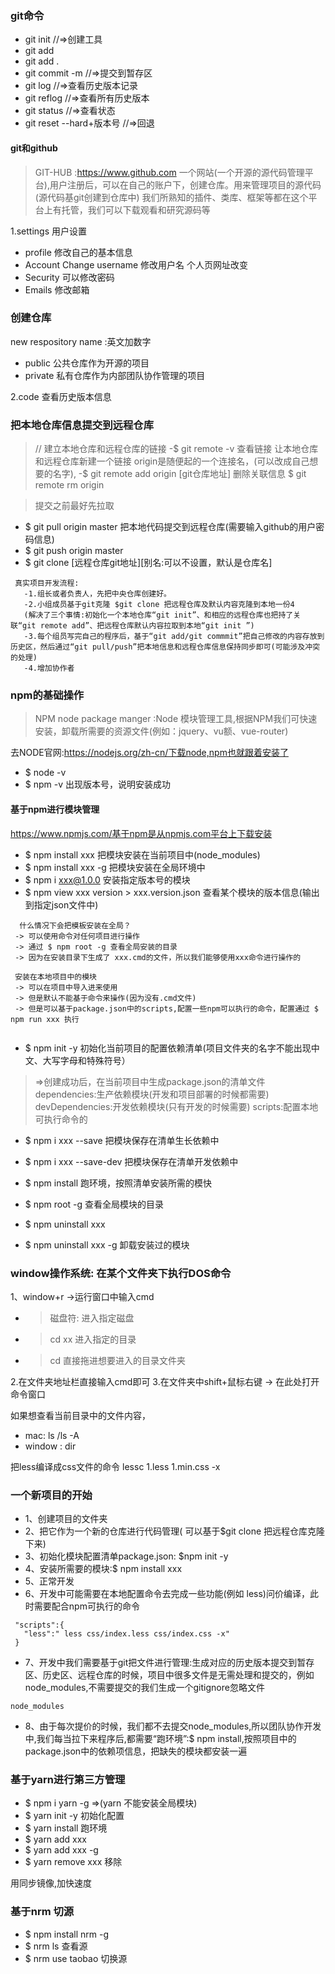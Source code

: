 ### git命令
- git init     //=>创建工具
- git add
- git add .
- git commit -m      //=>提交到暂存区
- git log        //=>查看历史版本记录
- git reflog     //=>查看所有历史版本
- git status     //=>查看状态
- git reset --hard+版本号      //=>回退


#### git和github
> GIT-HUB :https://www.github.com
一个网站(一个开源的源代码管理平台),用户注册后，可以在自己的账户下，创建仓库。用来管理项目的源代码(源代码基git创建到仓库中)
我们所熟知的插件、类库、框架等都在这个平台上有托管，我们可以下载观看和研究源码等

1.settings 用户设置
- profile 修改自己的基本信息
- Account Change username  修改用户名 个人页网址改变
- Security 可以修改密码
- Emails 修改邮箱

### 创建仓库
new respository 
name :英文加数字
- public 公共仓库作为开源的项目
- private 私有仓库作为内部团队协作管理的项目

2.code 查看历史版本信息


### 把本地仓库信息提交到远程仓库
> // 建立本地仓库和远程仓库的链接
 -$ git remote -v 查看链接
 让本地仓库和远程仓库新建一个链接 origin是随便起的一个连接名，(可以改成自己想要的名字),
 -$ git remote add origin [git仓库地址]
 删除关联信息
 $ git remote rm origin 

> 提交之前最好先拉取
 - $ git pull origin master
 把本地代码提交到远程仓库(需要输入github的用户密码信息)
 - $ git push origin master
 - $ git clone [远程仓库git地址][别名:可以不设置，默认是仓库名]

 ```
  真实项目开发流程:
    -1.组长或者负责人，先把中央仓库创建好。
    -2.小组成员基于git克隆 $git clone 把远程仓库及默认内容克隆到本地一份4
    (解决了三个事情:初始化一个本地仓库“git init”、和相应的远程仓库也把持了关联“git remote add”、把远程仓库默认内容拉取到本地“git init ”)
    -3.每个组员写完自己的程序后，基于“git add/git commmit”把自己修改的内容存放到历史区，然后通过“git pull/push”把本地信息和远程仓库信息保持同步即可(可能涉及冲突的处理)
    -4.增加协作者
```
### npm的基础操作
>  NPM node package manger :Node 模块管理工具,根据NPM我们可快速安装，卸载所需要的资源文件(例如：jquery、vu额、vue-router)

去NODE官网:https://nodejs.org/zh-cn/下载node,npm也就跟着安装了
- $ node -v
- $ npm -v 出现版本号，说明安装成功

#### 基于npm进行模块管理
https://www.npmjs.com/基于npm是从npmjs.com平台上下载安装
- $ npm install xxx 把模块安装在当前项目中(node_modules)
- $ npm install xxx -g 把模块安装在全局环境中
- $ npm i xxx@1.0.0 安装指定版本号的模块
- $ npm view xxx version > xxx.version.json 查看某个模块的版本信息(输出到指定json文件中)

```
  什么情况下会把模板安装在全局？
 -> 可以使用命令对任何项目进行操作
 -> 通过 $ npm root -g 查看全局安装的目录
 -> 因为在安装目录下生成了 xxx.cmd的文件，所以我们能够使用xxx命令进行操作的
 
 安装在本地项目中的模块
 -> 可以在项目中导入进来使用
 -> 但是默认不能基于命令来操作(因为没有.cmd文件)
 -> 但是可以基于package.json中的scripts,配置一些npm可以执行的命令，配置通过 $ npm run xxx 执行


```
- $ npm init -y 初始化当前项目的配置依赖清单(项目文件夹的名字不能出现中文、大写字母和特殊符号）
> =>创建成功后，在当前项目中生成package.json的清单文件
    dependencies:生产依赖模块(开发和项目部署的时候都需要)
    devDependencies:开发依赖模块(只有开发的时候需要)
    scripts:配置本地可执行命令的


- $ npm i xxx --save 把模块保存在清单生长依赖中
- $ npm i xxx --save-dev  把模块保存在清单开发依赖中
- $ npm install 跑环境，按照清单安装所需的模快

- $ npm root -g 查看全局模块的目录
- $ npm uninstall xxx      
- $ npm uninstall xxx -g  卸载安装过的模块

### window操作系统: 在某个文件夹下执行DOS命令
1、window+r  ->运行窗口中输入cmd
- > 磁盘符: 进入指定磁盘
- > cd xx 进入指定的目录
- > cd 直接拖进想要进入的目录文件夹

2.在文件夹地址栏直接输入cmd即可
3.在文件夹中shift+鼠标右键 -> 在此处打开命令窗口


如果想查看当前目录中的文件内容，
- mac: ls  /ls -A
- window : dir 

把less编译成css文件的命令 lessc 1.less 1.min.css -x

### 一个新项目的开始
- 1、创建项目的文件夹
- 2、把它作为一个新的仓库进行代码管理( 可以基于$git clone 把远程仓库克隆下来)
- 3、初始化模块配置清单package.json: $npm init -y
- 4、安装所需要的模块:$ npm install xxx
- 5、正常开发
- 6、开发中可能需要在本地配置命令去完成一些功能(例如 less)问价编译，此时需要配合npm可执行的命令
```
 "scripts":{
   "less":" less css/index.less css/index.css -x"
 }
```
- 7、开发中我们需要基于git把文件进行管理:生成对应的历史版本提交到暂存区、历史区、远程仓库的时候，项目中很多文件是无需处理和提交的，例如 node_modules,不需要提交的我们生成一个gitignore忽略文件

```
node_modules

```
- 8、由于每次提价的时候，我们都不去提交node_modules,所以团队协作开发中,我们每当拉下来程序后,都需要“跑环境”:$ npm install,按照项目中的package.json中的依赖项信息，把缺失的模块都安装一遍


### 基于yarn进行第三方管理
- $ npm i yarn -g   =>(yarn 不能安装全局模块)
- $ yarn init -y 初始化配置
- $ yarn install 跑环境
- $ yarn add  xxx 
- $ yarn add xxx -g 
- $ yarn remove xxx 移除

用同步镜像,加快速度
### 基于nrm 切源
- $ npm install nrm -g
- $ nrm ls 查看源
- $ nrm use taobao 切换源
